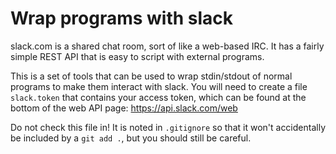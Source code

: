 Wrap programs with slack
===

slack.com is a shared chat room, sort of like a web-based IRC.
It has a fairly simple REST API that is easy to script with external
programs.

This is a set of tools that can be used to wrap stdin/stdout of
normal programs to make them interact with slack. You will need to
create a file `slack.token` that contains your access token,
which can be found at the bottom of the web API page: https://api.slack.com/web

Do not check this file in!  It is noted in `.gitignore` so that it
won't accidentally be included by a `git add .`, but you should still
be careful.


